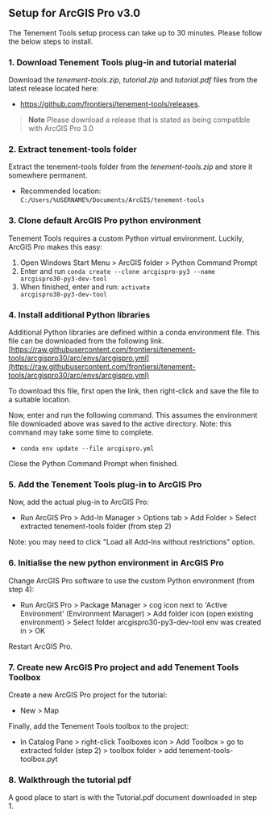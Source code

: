 ## Setup for ArcGIS Pro v3.0
The Tenement Tools setup process can take up to 30 minutes. Please follow the below steps to install.

### 1. Download Tenement Tools plug-in and tutorial material
Download the <i>tenement-tools.zip</i>, <i>tutorial.zip</i> and <i>tutorial.pdf</i> files from the latest release located here: 
- https://github.com/frontiersi/tenement-tools/releases.

> **Note** 
> Please download a release that is stated as being compatible with ArcGIS Pro 3.0

### 2. Extract tenement-tools folder
Extract the tenement-tools folder from the <i>tenement-tools.zip</i> and store it somewhere permanent.
- Recommended location: <code>C:/Users/%USERNAME%/Documents/ArcGIS/tenement-tools</code>

### 3. Clone default ArcGIS Pro python environment
Tenement Tools requires a custom Python virtual environment. Luckily, ArcGIS Pro makes this easy:
1. Open Windows Start Menu > ArcGIS folder > Python Command Prompt
2. Enter and run <code>conda create --clone arcgispro-py3 --name arcgispro30-py3-dev-tool</code>
3. When finished, enter and run: <code>activate arcgispro30-py3-dev-tool</code>

### 4. Install additional Python libraries
Additional Python libraries are defined within a conda environment file. This file can be downloaded
from the following link.
[https://raw.githubusercontent.com/frontiersi/tenement-tools/arcgispro30/arc/envs/arcgispro.yml](https://raw.githubusercontent.com/frontiersi/tenement-tools/arcgispro30/arc/envs/arcgispro.yml)

To download this file, first open the link, then right-click and save the file to a suitable location.

Now, enter and run the following command. This assumes the environment file downloaded above was saved
to the active directory. Note: this command may take some time to complete.
- <code>conda env update --file arcgispro.yml</code>

Close the Python Command Prompt when finished.

### 5. Add the Tenement Tools plug-in to ArcGIS Pro
Now, add the actual plug-in to ArcGIS Pro:
- Run ArcGIS Pro > Add-In Manager > Options tab > Add Folder > Select extracted tenement-tools folder (from step 2)

Note: you may need to click "Load all Add-Ins without restrictions" option.

### 6. Initialise the new python environment in ArcGIS Pro
Change ArcGIS Pro software to use the custom Python environment (from step 4):
- Run ArcGIS Pro > Package Manager > cog icon next to 'Active Environment' (Environment Manager) > Add folder icon (open existing environment) > Select folder arcgispro30-py3-dev-tool env was created in > OK

Restart ArcGIS Pro.

### 7. Create new ArcGIS Pro project and add Tenement Tools Toolbox
Create a new ArcGIS Pro project for the tutorial:
- New > Map 

Finally, add the Tenement Tools toolbox to the project:
- In Catalog Pane > right-click Toolboxes icon > Add Toolbox > go to extracted folder (step 2) > toolbox folder > add tenement-tools-toolbox.pyt

### 8. Walkthrough the tutorial pdf
A good place to start is with the Tutorial.pdf document downloaded in step 1.
